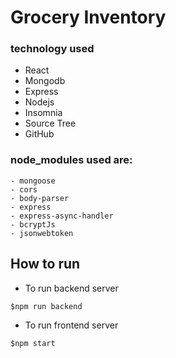 # Grocery Inventory
### technology used
- React
- Mongodb
- Express
- Nodejs 
- Insomnia
- Source Tree
- GitHub

### node_modules used are:
    - mongoose
    - cors
    - body-parser
    - express
    - express-async-handler
    - bcryptJs
    - jsonwebtoken
## How to run 

- To run backend server
```console
$npm run backend
```

- To run frontend server
```console
$npm start
```